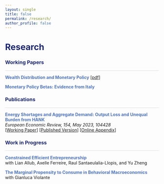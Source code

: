 ```yaml
---
layout: single
title: false
permalink: /research/
author_profile: false
---
```

<h1 style="color:rgb(27,39,113);">Research</h1> 

<h3 style="color:rgb(27,39,113);">Working Papers</h3> 

<hr style = "height:0.5px;border-width:0;color:gray;background-color:rgb(216,216,216)">

<span style="color:rgb(78,116,192);">**Wealth Distribution and Monetary Policy**</span> [[pdf](/upload/wp/JMP_hank.pdf)] 
<br> 

<span style="color:rgb(78,116,192);">**Monetary Policy Betas: Evidence from Italy**</span> 
<br> 

<h3 style="color:rgb(27,39,113);">Publications</h3> 

<hr style = "height:0.5px;border-width:0;color:gray;background-color:rgb(216,216,216)">

<span style="color:rgb(78,116,192);">**Energy Shortages and Aggregate Demand: Output Loss and Unequal Burden from HANK**</span>  <br> 
<em>European Economic Review, 154, May 2023, 104428</em> <br> 
[[Working Paper](/upload/wp/energy_hank.pdf)] [[Published Version](https://doi.org/10.1016/j.euroecorev.2023.104428)] [[Online Appendix](/upload/wp/energy_hank_appendix.pdf)]
<br> 

<h3 style="color:rgb(27,39,113);">Work in Progress</h3> 

<hr style = "height:0.5px;border-width:0;color:gray;background-color:rgb(216,216,216)">

<span style="color:rgb(78,116,192);">**Constrained Efficient Entrepreneurship**</span><br> 
with Lian Allub, Axelle Ferreire, Raul Santaeulalia-Llopis, and Yu Zheng 
<br>

<span style="color:rgb(78,116,192);">**The Marginal Propensity to Consume in Behavioral Macroeconomics**</span><br> 
with Gianluca Violante
<br>

  <br>
    <br>
      <br>
        <br>
          <br>
            <br>
              <br>
                <br>
                  <br>
                    <br>

